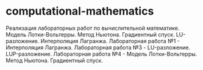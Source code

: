 # computational-mathematics
Реализация лабораторных работ по вычислительной математике. Модель Лотки-Вольтерры. Метод Ньютона. Градиентный спуск. LU-разложение. Интерполяция Лагранжа.
Лабораторная работа №1 - Интерполяция Лагранжа.
Лабораторная работа №3 - LU-разложение. LUP-разложение.
Лабораторная работа №4 - Модель Лотки-Вольтерры. Метод Ньютона. Градиентный спуск.
